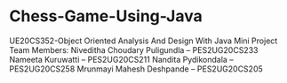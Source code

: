 # Chess-Game-Using-Java
UE20CS352-Object Oriented Analysis And Design With Java Mini Project
Team Members:
Niveditha Choudary Puligundla – PES2UG20CS233
Nameeta Kuruwatti – PES2UG20CS211
Nandita Pydikondala – PES2UG20CS258
Mrunmayi Mahesh Deshpande – PES2UG20CS205
